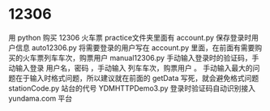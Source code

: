 # 12306
用 python 购买 12306 火车票
practice文件夹里面有
      account.py 保存登录时用户信息
      auto12306.py 将需要登录的用户写在 account.py 里面，在前面有需要购买的火车票列车车次，购票用户
      manual12306.py 手动输入登录时的验证码，手动输入登录 用户名，密码 ，手动输入 列车车次，购票用户 。 手动输入最大的问题在于输入时格式问题，所以建议就在前面的 getData 写死，就会避免格式问题
      stationCode.py 站台的代号
      YDMHTTPDemo3.py 登录时验证码自动识别接入 yundama.com 平台
